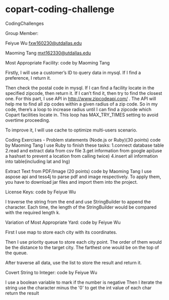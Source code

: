 # copart-coding-challenge

CodingChallenges

Group Member:

Feiyue Wu fxw160230@utdallas.edu

Maoming Tang  mxt162330@utdallas.edu

Most Appropriate Facility: code by Maoming Tang

Firstly, I will use a customer’s ID to query data in mysql. If I find a preference, I return it.

Then check the postal code in mysql. If I can find a facility locate in the specified zipcode, then return it. If I can’t find it, then try to find the closest one. For this part, I use API in http://www.zipcodeapi.com/ . The API will help me to find all zip codes within a given radius of a zip code. So in my code, there’s a loop to increase radius until I can find a zipcode which Copart facilities locate in. This loop has MAX_TRY_TIMES setting to avoid overtime proceeding.

To improve it, I will use cache to optimize multi-users scenario.

Coding Exercises - Problem statements (Node.js or Ruby)(30 points)
code by Maoming Tang
I use Ruby to finish these tasks:
1.connect database table
2.read and extract data from csv file
3.get information from google api(use a hashset to prevent a location from calling twice)
4.insert all information into table(including lat and lng)

Extract Text from PDF/Image (20 points)
code by Maoming Tang
I use aspose api and tess4j to parse pdf and image respectively.
To apply them, you have to download jar files and import them into the project.


License Keys: code by Feiyue Wu

I traverse the string from the end and use StringBuilder to append the character. Each time, the length of the StringBuilder would be compared with the required
length k.

Variation of Most Appropriate Yard: code by Feiyue Wu

First I use map to store each city with its coordinates.

Then I use priority queue to store each city point. The order of them would be the distance to the target city. The farthest one would be on the top of the queue. 

After traverse all data, use the list to store the result and return it.
 
Covert String to Integer: code by Feiyue Wu

I use a boolean variable to mark if the number is negative
Then I iterate the string use the character minus the '0' to get the int value of each char
return the result
